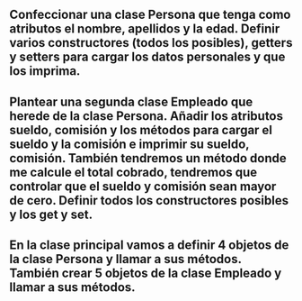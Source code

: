 ## Confeccionar una clase Persona que tenga como atributos el nombre, apellidos y la edad. Definir varios constructores (todos los posibles), getters y setters para cargar los datos personales y que los imprima.
## Plantear una segunda clase Empleado que herede de la clase Persona. Añadir los atributos sueldo, comisión y los métodos para cargar el sueldo y la comisión e imprimir su sueldo, comisión. También tendremos un método donde me calcule el total cobrado, tendremos que controlar que el sueldo y comisión sean mayor de cero. Definir todos los constructores posibles y los get y set.

## En la clase principal vamos a definir 4 objetos de la clase Persona y llamar a sus métodos. También crear 5 objetos de la clase Empleado y llamar a sus métodos.